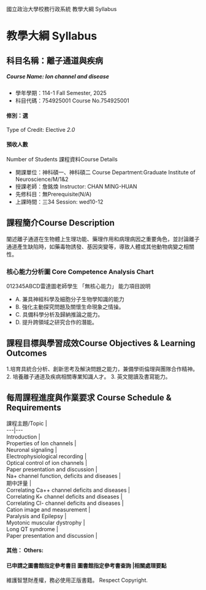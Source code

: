 國立政治大學校務行政系統 教學大綱 Syllabus
# 教學大綱 Syllabus
##  科目名稱：離子通道與疾病
#####  Course Name: Ion channel and disease
  * 學年學期：114-1 Fall Semester, 2025 
  * 科目代碼：754925001 Course No.754925001
#### 修別：選
Type of Credit: Elective 
_2.0_
#### 預收人數
Number of Students
課程資料Course Details
  * 開課單位：神科碩一、神科碩二 Course Department:Graduate Institute of Neuroscience/M/1&2 
  * 授課老師：詹銘煥 Instructor: CHAN MING-HUAN 
  * 先修科目：無Prerequisite(N/A)
  * 上課時間：三34 Session: wed10-12
##  課程簡介Course Description
闡述離子通道在生物體上生理功能、藥理作用和病理病因之重要角色，並討論離子通道產生缺陷時，如藥毒物誘發、基因突變等，導致人體或其他動物病變之相關性。
###  核心能力分析圖 Core Competence Analysis Chart
012345ABCD雷達圖老師學生
「無核心能力」 
能力項目說明
  * A. 兼具神經科學及細胞分子生物學知識的能力
  * B. 強化主動探究問題及關懷生命現象之情操。
  * C. 具備科學分析及歸納推論之能力。
  * D. 提升跨領域之研究合作的潛能。
##  課程目標與學習成效Course Objectives & Learning Outcomes 
1.培育具統合分析、創新思考及解決問題之能力，兼備學術倫理與團隊合作精神。
2. 培養離子通道及疾病相關專業知識人才。
3. 英文閱讀及書寫能力。
##  每周課程進度與作業要求 Course Schedule & Requirements
課程主題/Topic |   
---|---  
Introduction |   
Properties of Ion channels |   
Neuronal signaling |   
Electrophysiological recording |   
Optical control of ion channels |   
Paper presentation and discussion |   
Na+ channel function, deficits and diseases |   
期中評量 |   
Correlating Ca++ channel deficits and diseases |   
Correlating K+ channel deficits and diseases  |   
Correlating Cl- channel deficits and diseases |   
Cation image and measurement |   
Paralysis and Epilepsy |   
Myotonic muscular dystrophy |   
Long QT syndrome |   
Paper presentation and discussion |   
####  其他： Others:
####  已申請之圖書館指定參考書目  圖書館指定參考書查詢 |相關處理要點
維護智慧財產權，務必使用正版書籍。 Respect Copyright.